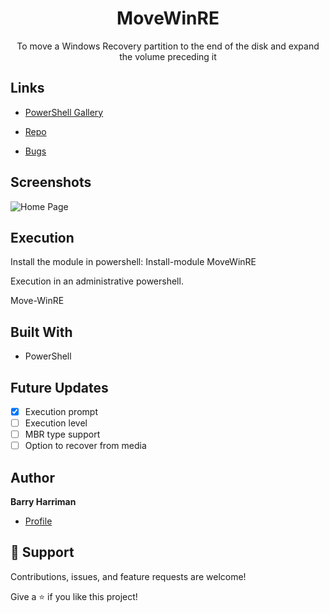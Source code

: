 <h1 align="center">MoveWinRE</h1>

<p align="center">To move a Windows Recovery partition to the end of the disk and expand the volume preceding it</p>

## Links
- [PowerShell Gallery](https://www.powershellgallery.com/packages/MoveWinRE "PowerShell Gallery")

- [Repo](https://github.com/LegoSCCMGuy/Move-WinRE "MoveWinRE Repo")

- [Bugs](https://github.com/LegoSCCMGuy/Move-WinRE/issues "Issues Page")


## Screenshots

![Home Page](/screenshots/1.png "Home Page")


## Execution
Install the module in powershell: Install-module MoveWinRE

Execution in an administrative powershell.

Move-WinRE

## Built With

- PowerShell

## Future Updates

- [x] Execution prompt
- [ ] Execution level
- [ ] MBR type support
- [ ] Option to recover from media

## Author

**Barry Harriman**

- [Profile](https://github.com/legosccmguy "Barry Harriman")

## 🤝 Support

Contributions, issues, and feature requests are welcome!

Give a ⭐️ if you like this project!
